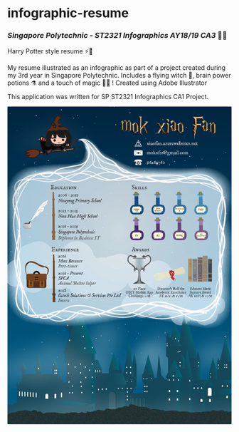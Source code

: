 # infographic-resume
### _Singapore Polytechnic - ST2321 Infographics AY18/19 CA3_ 👩‍🎨

Harry Potter style resume ⚡🧙

My resume illustrated as an infographic as part of a project created during my 3rd year in Singapore Polytechnic. 
Includes a flying witch 🧹, brain power potions ⚗️ and a touch of magic 🧙‍♀️ ! Created using Adobe Illustrator

This application was written for SP ST2321 Infographics CA1 Project.

![resume](https://github.com/chowzzzz/infographic-resume/blob/main/0001.jpg)
